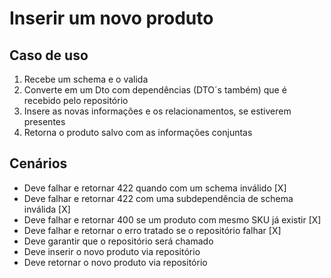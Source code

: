 # Inserir um novo produto

## Caso de uso

1. Recebe um schema e o valida
2. Converte em um Dto com dependências (DTO´s também) que é recebido pelo repositório
3. Insere as novas informações e os relacionamentos, se estiverem presentes
4. Retorna o produto salvo com as informações conjuntas

## Cenários

- Deve falhar e retornar 422 quando com um schema inválido [X]
- Deve falhar e retornar 422 com uma subdependência de schema inválida [X]
- Deve falhar e retornar 400 se um produto com mesmo SKU já existir [X]
- Deve falhar e retornar o erro tratado se o repositório falhar [X]
- Deve garantir que o repositório será chamado
- Deve inserir o novo produto via repositório
- Deve retornar o novo produto via repositório
